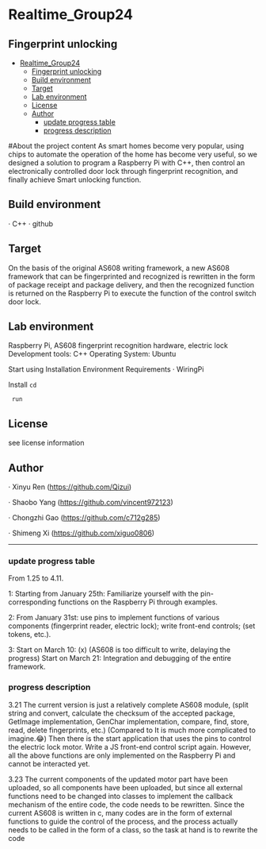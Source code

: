 # Realtime_Group24
## Fingerprint unlocking

- [Realtime_Group24](#realtime_group24)
  - [Fingerprint unlocking](#fingerprint-unlocking)
  - [Build environment](#build-environment)
  - [Target](#target)
  - [Lab environment](#lab-environment)
  - [License](#license)
  - [Author](#author)
    - [update progress table](#update-progress-table)
    - [progress description](#progress-description)

#About the project content
As smart homes become very popular, using chips to automate the operation of the home has become very useful, so we designed a solution to program a Raspberry Pi with C++, then control an electronically controlled door lock through fingerprint recognition, and finally achieve Smart unlocking function.

## Build environment
· C++
· github

## Target
On the basis of the original AS608 writing framework, a new AS608 framework that can be fingerprinted and recognized is rewritten in the form of package receipt and package delivery, and then the recognized function is returned on the Raspberry Pi to execute the function of the control switch door lock.

## Lab environment
Raspberry Pi, AS608 fingerprint recognition hardware, electric lock
Development tools: C++
Operating System: Ubuntu

Start using
Installation Environment Requirements
· WiringPi

Install
```cd```

``` run```

## License
see license information

## Author
· Xinyu Ren (https://github.com/Qizui)

· Shaobo Yang (https://github.com/vincent972123)

· Chongzhi Gao (https://github.com/c712g285)

· Shimeng Xi (https://github.com/xiguo0806)

---
### update progress table
From 1.25 to 4.11.

1: Starting from January 25th: Familiarize yourself with the pin-corresponding functions on the Raspberry Pi through examples.

2: From January 31st: use pins to implement functions of various components (fingerprint reader, electric lock); write front-end controls; (set tokens, etc.).

3: Start on March 10: (x) (AS608 is too difficult to write, delaying the progress) Start on March 21: Integration and debugging of the entire framework.



### progress description
3.21 The current version is just a relatively complete AS608 module, (split string and convert, calculate the checksum of the accepted package, GetImage implementation, GenChar implementation, compare, find, store, read, delete fingerprints, etc.) (Compared to It is much more complicated to imagine.😂) Then there is the start application that uses the pins to control the electric lock motor. Write a JS front-end control script again.
However, all the above functions are only implemented on the Raspberry Pi and cannot be interacted yet.

3.23 The current components of the updated motor part have been uploaded, so all components have been uploaded, but since all external functions need to be changed into classes to implement the callback mechanism of the entire code, the code needs to be rewritten.
Since the current AS608 is written in c, many codes are in the form of external functions to guide the control of the process, and the process actually needs to be called in the form of a class, so the task at hand is to rewrite the code
